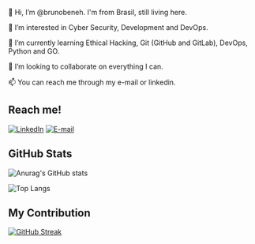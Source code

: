 👋 Hi, I’m @brunobeneh. I'm from Brasil, still living here.

👀 I’m interested in Cyber Security, Development and DevOps.

🌱 I’m currently learning Ethical Hacking, Git (GitHub and GitLab), DevOps, Python and GO.

💞️ I’m looking to collaborate on everything I can.

📫 You can reach me through my e-mail or linkedin.

## Reach me!
[![LinkedIn](https://img.shields.io/badge/LinkedIn-9343EE?style=for-the-badge&logo=linkedin&logoColor=0)](https://www.linkedin.com/in/bruno-coelho-melo/)
[![E-mail](https://img.shields.io/badge/E--mail-9343EE?style=for-the-badge&logo=mail.ru&logoColor=0)](mailto:bruno.coelho.melo@gmail.com)

## GitHub Stats
![Anurag's GitHub stats](https://github-readme-stats.vercel.app/api?username=brunobeneh&theme=midnight-purple&show_icons=true)

![Top Langs](https://github-readme-stats-git-masterrstaa-rickstaa.vercel.app/api/top-langs/?username=brunobeneh&bg_color=000&border_color=FFFFFF&title_color=9343EE&text_color=9343EE)

## My Contribution
[![GitHub Streak](https://streak-stats.demolab.com/?user=brunobeneh&theme=midnight-purple&background=000&border=FFFFFF&dates=FFF)](https://git.io/streak-stats)

<!---
brunobeneh/brunobeneh is a ✨ special ✨ repository because its `README.md` (this file) appears on your GitHub profile.
You can click the Preview link to take a look at your changes.
--->
